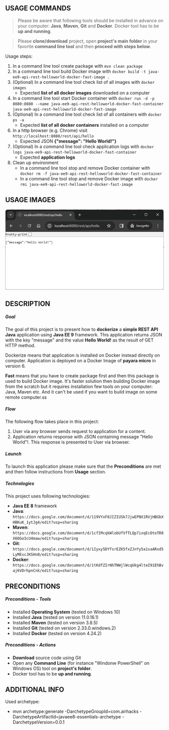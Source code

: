 USAGE COMMANDS
--------------

> Please be aware that following tools should be installed in advance on your computer: **Java**, **Maven**, **Git** and **Docker**. Docker tool has to be **up and running**. 

> Please **clone/download** project, open **project's main folder** in your favorite **command line tool** and then **proceed with steps below**. 

Usage steps:
1. In a command line tool create package with `mvn clean package`
1. In a command line tool build Docker image with `docker build -t java-ee9-api-rest-helloworld-docker-fast-image .`
1. (Optional) In a command line tool check list of all images with `docker images`
   * Expected **list of all docker images** downloaded on a computer
1. In a command line tool start Docker container with `docker run -d -p 8080:8080 --name java-ee9-api-rest-helloworld-docker-fast-container java-ee9-api-rest-helloworld-docker-fast-image`
1. (Optional) In a command line tool check list of all containers with `docker ps -a`
   * Expected **list of all docker containers** installed on a computer
1. In a http browser (e.g. Chrome) visit `http://localhost:8080/rest/api/hello`
   * Expected JSON **{"message": "Hello World!"}**
1. (Optional) In a command line tool check application logs with `docker logs java-ee9-api-rest-helloworld-docker-fast-container`
   * Expected **application logs**
1. Clean up environment 
     * In a command line tool stop and remove Docker container with `docker rm -f java-ee9-api-rest-helloworld-docker-fast-container`
     * In a command line tool stop and remove Docker image with `docker rmi java-ee9-api-rest-helloworld-docker-fast-image`


USAGE IMAGES
------------

![My Image](readme-images/image-01.png)


DESCRIPTION
-----------

##### Goal
The goal of this project is to present how to **dockerize** a **simple REST API Java** application using **Java EE 9** framework. This application returns JSON with the key "message" and the value **Hello World!** as the result of GET HTTP method.

Dockerize means that application is installed on Docker instead directly on computer. Application is deployed on a Docker Image of **payara micro** in version 6.

**Fast** means that you have to create package first and then this package is used to build Docker image. It's faster solution then building Docker image from the scratch but it requires installation few tools on your computer: Java, Maven etc. And it can't be used if you want to build image on some remote computer.ss

##### Flow
The following flow takes place in this project:
1. User via any browser sends request to application for a content.
1. Application returns response with JSON containing message "Hello World"!. This response is presented to User via browser.

##### Launch
To launch this application please make sure that the **Preconditions** are met and then follow instructions from **Usage** section.

##### Technologies
This project uses following technologies:
* **Java EE 8** framework
* **Java**: `https://docs.google.com/document/d/119VYxF8JIZIUSk7JjwEPNX1RVjHBGbXHBKuK_1ytJg4/edit?usp=sharing`
* **Maven**: `https://docs.google.com/document/d/1cfIMcqkWlobUfVfTLQp7ixqEcOtoTR8X6OGo3cU4maw/edit?usp=sharing`
* **Git**: `https://docs.google.com/document/d/1Iyxy5DYfsrEZK5fxZJnYy5a1saARxd5LyMEscJKSHn0/edit?usp=sharing`
* **Docker**: `https://docs.google.com/document/d/1tKdfZIrNhTNWjlWcqUkg4lteI91EhBvaj6VDrhpnCnk/edit?usp=sharing`


PRECONDITIONS
-------------

##### Preconditions - Tools
* Installed **Operating System** (tested on Windows 10)
* Installed **Java** (tested on version 11.0.16.1) 
* Installed **Maven** (tested on version 3.8.5) 
* Installed **Git** (tested on version 2.33.0.windows.2)
* Installed **Docker** (tested on version 4.24.2)


##### Preconditions - Actions
* **Download** source code using Git 
* Open any **Command Line** (for instance "Windonw PowerShell" on Windows OS) tool on **project's folder**.
* Docker tool has to be **up and running**. 


ADDITIONAL INFO
---------------

Used archetype:
* mvn archetype:generate -DarchetypeGroupId=com.airhacks -DarchetypeArtifactId=javaee8-essentials-archetype -DarchetypeVersion=0.0.1